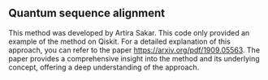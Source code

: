 ## Quantum sequence alignment 
This method was developed by Artira Sakar. This code only provided an example of the method on Qiskit. For a detailed explanation of this approach, you can refer to the paper https://arxiv.org/pdf/1909.05563. The paper provides a comprehensive insight into the method and its underlying concept, offering a deep understanding of the approach.

